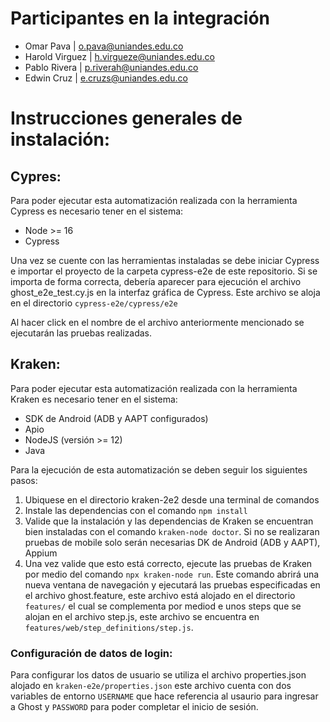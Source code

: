 # Participantes en la integración
- Omar Pava | o.pava@uniandes.edu.co
- Harold Virguez | h.virgueze@uniandes.edu.co
- Pablo Rivera | p.riverah@uniandes.edu.co
- Edwin Cruz | e.cruzs@uniandes.edu.co

# Instrucciones generales de instalación:

## Cypres:

Para poder ejecutar esta automatización realizada con la herramienta Cypress es necesario tener en el sistema:
 - Node >= 16
 - Cypress

Una vez se cuente con las herramientas instaladas se debe iniciar Cypress e importar el proyecto de la carpeta cypress-e2e de este repositorio. 
Si se importa de forma correcta, debería aparecer para ejecución el archivo ghost_e2e_test.cy.js en la interfaz gráfica de Cypress. Este archivo se aloja en el directorio `cypress-e2e/cypress/e2e`

Al hacer click en el nombre de el archivo anteriormente mencionado se ejecutarán las pruebas realizadas.

## Kraken:

Para poder ejecutar esta automatización realizada con la herramienta Kraken es necesario tener en el sistema:
- SDK de Android (ADB y AAPT configurados)
- Apio
- NodeJS (versión >= 12)
- Java


Para la ejecución de esta automatización se deben seguir los siguientes pasos:
1. Ubiquese en el directorio kraken-2e2 desde una terminal de comandos
2. Instale las dependencias con el comando `npm install` 
3. Valide que la instalación y las dependencias de Kraken se encuentran bien instaladas con el comando `kraken-node doctor`. Si no se realizaran pruebas de mobile solo serán necesarias  DK de Android (ADB y AAPT), Appium
4. Una vez valide que esto está correcto, ejecute las pruebas de Kraken por medio del comando `npx kraken-node run`. Este comando abrirá una nueva ventana de navegación y ejecutará las pruebas especificadas en el archivo ghost.feature, este archivo está alojado en el directorio `features/` el cual se complementa por mediod e unos steps que se alojan en el archivo step.js, este archivo se encuentra en `features/web/step_definitions/step.js`. 

### Configuración de datos de login:
Para configurar los datos de usuario se utiliza el archivo properties.json alojado en `kraken-e2e/properties.json` este archivo cuenta con dos variables de entorno `USERNAME` que hace referencia al usaurio para ingresar a Ghost y `PASSWORD` para poder completar el inicio de sesión.